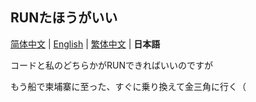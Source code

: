 ## RUNたほうがいい

[简体中文](README.md) | [English](README-en_US.md) | [繁体中文](README-zh_TW.md) | **日本語**

コードと私のどちらかがRUNできればいいのですが

もう船で柬埔寨に至った、すぐに乗り換えて金三角に行く（
